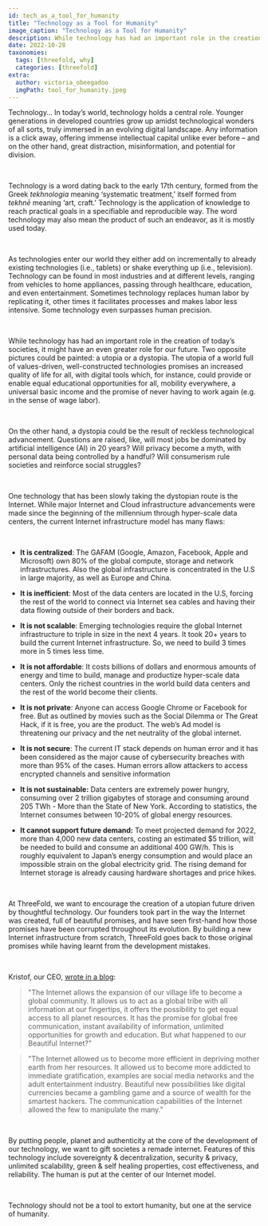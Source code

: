 ```yaml
---
id: tech_as_a_tool_for_humanity
title: "Technology as a Tool for Humanity"
image_caption: "Technology as a Tool for Humanity"
description: While technology has had an important role in the creation of today’s societies, it might have an even greater role for our future. Two opposite pictures could be painted - a utopia or a dystopia. Technology should not be a tool to extort humanity, but one at the service of humanity.
date: 2022-10-28
taxonomies:
  tags: [threefold, why]
  categories: [threefold]
extra:
  author: victoria_obeegadoo
  imgPath: tool_for_humanity.jpeg
---
```


Technology… In today’s world, technology holds a central role. Younger generations in developed countries grow up amidst technological wonders of all sorts, truly immersed in an evolving digital landscape. Any information is a click away, offering immense intellectual capital unlike ever before – and on the other hand, great distraction, misinformation, and potential for division.

<br>

Technology is a word dating back to the early 17th century, formed from the Greek _tekhnologia_ meaning ‘systematic treatment,’ itself formed from _tekhnē_ meaning ‘art, craft.’ Technology is the application of knowledge to reach practical goals in a specifiable and reproducible way. The word technology may also mean the product of such an endeavor, as it is mostly used today.

<br>

As technologies enter our world they either add on incrementally to already existing technologies (i.e., tablets) or shake everything up (i.e., television). Technology can be found in most industries and at different levels, ranging from vehicles to home appliances, passing through healthcare, education, and even entertainment. Sometimes technology replaces human labor by replicating it, other times it facilitates processes and makes labor less intensive. Some technology even surpasses human precision.

<br>

While technology has had an important role in the creation of today’s societies, it might have an even greater role for our future. Two opposite pictures could be painted: a utopia or a dystopia. The utopia of a world full of values-driven, well-constructed technologies promises an increased quality of life for all, with digital tools which, for instance, could provide or enable equal educational opportunities for all, mobility everywhere, a universal basic income and the promise of never having to work again (e.g. in the sense of wage labor).

<br>

On the other hand, a dystopia could be the result of reckless technological advancement. Questions are raised, like, will most jobs be dominated by artificial intelligence (AI) in 20 years? Will privacy become a myth, with personal data being controlled by a handful? Will consumerism rule societies and reinforce social struggles?

<br>

One technology that has been slowly taking the dystopian route is the Internet. While major Internet and Cloud infrastructure advancements were made since the beginning of the millennium through hyper-scale data centers, the current Internet infrastructure model has many flaws:

<br>

- **It is centralized**: The GAFAM (Google, Amazon, Facebook, Apple and Microsoft) own 80% of the global compute, storage and network infrastructures. Also the global infrastructure is concentrated in the U.S in large majority, as well as Europe and China.

- **It is inefficient**: Most of the data centers are located in the U.S, forcing the rest of the world to connect via Internet sea cables and having their data flowing outside of their borders and back.

- **It is not scalable**: Emerging technologies require the global Internet infrastructure to triple in size in the next 4 years. It took 20+ years to build the current Internet infrastructure. So, we need to build 3 times more in 5 times less time.

- **It is not affordable**: It costs billions of dollars and enormous amounts of energy and time to build, manage and productize hyper-scale data centers. Only the richest countries in the world build data centers and the rest of the world become their clients.

- **It is not private**: Anyone can access Google Chrome or Facebook for free. But as outlined by movies such as the Social Dilemma or The Great Hack, if it is free, you are the product. The web’s Ad model is threatening our privacy and the net neutrality of the global internet.

- **It is not secure**: The current IT stack depends on human error and it has been considered as the major cause of cybersecurity breaches with more than 95% of the cases. Human errors allow attackers to access encrypted channels and sensitive information

- **It is not sustainable:** Data centers are extremely power hungry, consuming over 2 trillion gigabytes of storage and consuming around 205 TWh - More than the State of New York. According to statistics, the Internet consumes between 10-20% of global energy resources.

- **It cannot support future demand:** To meet projected demand for 2022, more than 4,000 new data centers, costing an estimated $5 trillion, will be needed to build and consume an additional 400 GW/h. This is roughly equivalent to Japan’s energy consumption and would place an impossible strain on the global electricity grid. The rising demand for Internet storage is already causing hardware shortages and price hikes.

<br>

At ThreeFold, we want to encourage the creation of a utopian future driven by thoughtful technology. Our founders took part in the way the Internet was created, full of beautiful promises, and have seen first-hand how those promises have been corrupted throughout its evolution. By building a new Internet infrastructure from scratch, ThreeFold goes back to those original promises while having learnt from the development mistakes.

<br>

Kristof, our CEO, [wrote in a blog](https://medium.com/@despiegk/once-upon-a-time-only-30-years-ago-an-experiment-started-called-the-internet-5251e0da6a76):

> "The Internet allows the expansion of our village life to become a global community. It allows us to act as a global tribe with all information at our fingertips, it offers the possibility to get equal access to all planet resources. It has the promise for global free communication, instant availability of information, unlimited opportunities for growth and education. But what happened to our Beautiful Internet?"

> "The Internet allowed us to become more efficient in depriving mother earth from her resources. It allowed us to become more addicted to immediate gratification, examples are social media networks and the adult entertainment industry. Beautiful new possibilities like digital currencies became a gambling game and a source of wealth for the smartest hackers. The communication capabilities of the Internet allowed the few to manipulate the many."

<br>

By putting people, planet and authenticity at the core of the development of our technology, we want to gift societes a remade internet. Features of this technology include sovereignty & decentralization, security & privacy, unlimited scalability, green & self healing properties, cost effectiveness, and reliability. The human is put at the center of our Internet model.

<br>

Technology should not be a tool to extort humanity, but one at the service of humanity.
